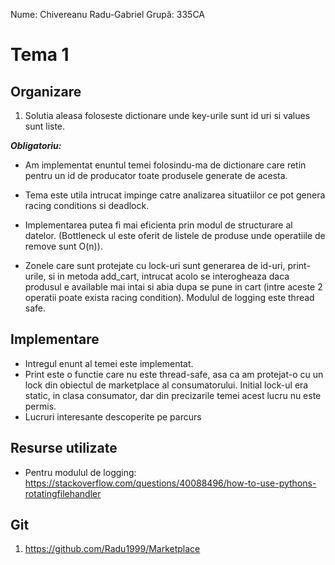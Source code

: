 Nume: Chivereanu Radu-Gabriel
Grupă: 335CA

# Tema 1

## Organizare

1. Solutia aleasa foloseste dictionare unde key-urile sunt id uri si values sunt liste.

**_Obligatoriu:_**

- Am implementat enuntul temei folosindu-ma de dictionare care retin pentru un id de producator toate produsele generate de acesta.

- Tema este utila intrucat impinge catre analizarea situatiilor ce pot genera racing conditions si deadlock.
- Implementarea putea fi mai eficienta prin modul de structurare al datelor. (Bottleneck ul este oferit de listele de produse unde operatiile de remove sunt O(n)).
- Zonele care sunt protejate cu lock-uri sunt generarea de id-uri, print-urile, si in metoda add_cart, intrucat acolo se interogheaza daca produsul e available mai intai si abia dupa se pune in cart (intre aceste 2 operatii poate exista racing condition). Modulul de logging este thread safe.

## Implementare

- Intregul enunt al temei este implementat.
- Print este o functie care nu este thread-safe, asa ca am protejat-o cu un lock din obiectul de marketplace al consumatorului. Initial lock-ul era static, in clasa consumator, dar din precizarile temei
  acest lucru nu este permis.
- Lucruri interesante descoperite pe parcurs

## Resurse utilizate

- Pentru modulul de logging: https://stackoverflow.com/questions/40088496/how-to-use-pythons-rotatingfilehandler

## Git

1. https://github.com/Radu1999/Marketplace
